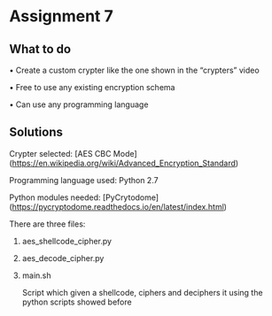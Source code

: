# Assignment 7

## What to do

• Create a custom crypter like the one shown in the “crypters” video 

• Free to use any existing encryption schema 

• Can use any programming language

## Solutions

Crypter selected: [AES CBC Mode] (https://en.wikipedia.org/wiki/Advanced_Encryption_Standard)

Programming language used: Python 2.7

Python modules needed: [PyCrytodome] (https://pycryptodome.readthedocs.io/en/latest/index.html)

There are three files:

1) aes_shellcode_cipher.py 

2) aes_decode_cipher.py

3) main.sh

      Script which given a shellcode, ciphers and deciphers it using the python scripts showed before
